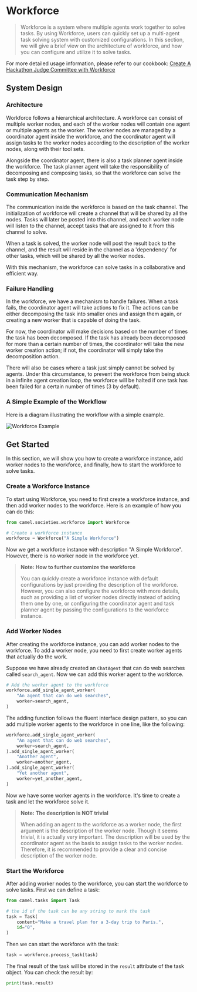 # Workforce

> Workforce is a system where multiple agents work together to solve tasks.
> By using Workforce, users can quickly set up a multi-agent task solving
> system with customized configurations. In this section, we will give a
> brief view on the architecture of workforce, and how you can configure
> and utilize it to solve tasks.

For more detailed usage information, please refer to our cookbook: [Create A Hackathon Judge Committee with Workforce](https://colab.research.google.com/drive/18ajYUMfwDx3WyrjHow3EvUMpKQDcrLtr?usp=sharing)

## System Design

### Architecture

Workforce follows a hierarchical architecture. A workforce can consist of 
multiple worker nodes, and each of the worker nodes will contain 
one agent or multiple agents as the worker. The worker nodes are managed by 
a coordinator agent inside the workforce, and the coordinator agent will assign 
tasks to the worker nodes according to the description of the worker nodes, 
along with their tool sets.

Alongside the coordinator agent, there is also a task planner agent inside the
workforce. The task planner agent will take the responsibility of decomposing
and composing tasks, so that the workforce can solve the task step by step.

### Communication Mechanism

The communication inside the workforce is based on the task channel. The
initialization of workforce will create a channel that will be shared by
all the nodes. Tasks will later be posted into this channel, and each
worker node will listen to the channel, accept tasks that are assigned
to it from this channel to solve.

When a task is solved, the worker node will post the result back to the
channel, and the result will reside in the channel as a 'dependency' for
other tasks, which will be shared by all the worker nodes.

With this mechanism, the workforce can solve tasks in a collaborative and
efficient way.

### Failure Handling

In the workforce, we have a mechanism to handle failures. When a task fails,
the coordinator agent will take actions to fix it. The actions can be either
decomposing the task into smaller ones and assign them again, or creating a
new worker that is capable of doing the task.

For now, the coordinator will make decisions based on the number of times the
task has been decomposed. If the task has already been decomposed for more
than a certain number of times, the coordinator will take the new worker
creation action; if not, the coordinator will simply take the decomposition
action.

There will also be cases where a task just simply cannot be solved by
agents. Under this circumstance, to prevent the workforce from being stuck
in a infinite agent creation loop, the workforce will be halted if one task
has been failed for a certain number of times (3 by default).

### A Simple Example of the Workflow

Here is a diagram illustrating the workflow with a simple example.

![Workforce Example](https://i.postimg.cc/261dDM9W/work-force.png)

## Get Started

In this section, we will show you how to create a workforce instance, add
worker nodes to the workforce, and finally, how to start the workforce to
solve tasks.

### Create a Workforce Instance

To start using Workforce, you need to first create a workforce instance, and
then add worker nodes to the workforce. Here is an example of how you can do
this:

```python
from camel.societies.workforce import Workforce

# Create a workforce instance
workforce = Workforce("A Simple Workforce")
```

Now we get a workforce instance with description "A Simple Workforce".
However, there is no worker node in the workforce yet.

> **Note: How to further customize the workforce**
>
> You can quickly create a workforce instance with default configurations
> by just providing the description of the workforce. However, you can also
> configure the workforce with more details, such as providing a list of
> worker nodes directly instead of adding them one by one, or configuring
> the coordinator agent and task planner agent by passing the configurations
> to the workforce instance.

### Add Worker Nodes

After creating the workforce instance, you can add worker nodes to the
workforce. To add a worker node, you need to first create worker agents
that actually do the work.

Suppose we have already created an `ChatAgent` that can do web searches 
called `search_agent`. Now we can add this worker agent to the workforce.

```python
# Add the worker agent to the workforce
workforce.add_single_agent_worker(
    "An agent that can do web searches",
    worker=search_agent,
)
```

The adding function follows the fluent interface design pattern, so you can
add multiple worker agents to the workforce in one line, like the following:

```python
workforce.add_single_agent_worker(
    "An agent that can do web searches",
    worker=search_agent,
).add_single_agent_worker(
    "Another agent",
    worker=another_agent,
).add_single_agent_worker(
    "Yet another agent",
    worker=yet_another_agent,
)
```

Now we have some worker agents in the workforce. It's time to create a task and
let the workforce solve it.

> **Note: The description is NOT trivial**
> 
> When adding an agent to the workforce as a worker node, the first argument
> is the description of the worker node. Though it seems trivial, it is 
> actually very important. The description will be used by the coordinator
> agent as the basis to assign tasks to the worker nodes. Therefore, it is
> recommended to provide a clear and concise description of the worker node.

### Start the Workforce

After adding worker nodes to the workforce, you can start the workforce to
solve tasks. First we can define a task:

```python
from camel.tasks import Task

# the id of the task can be any string to mark the task
task = Task(
    content="Make a travel plan for a 3-day trip to Paris.",
    id="0",
)
```

Then we can start the workforce with the task:

```python
task = workforce.process_task(task)
```

The final result of the task will be stored in the `result` attribute of the
task object. You can check the result by:

```python
print(task.result)
```
